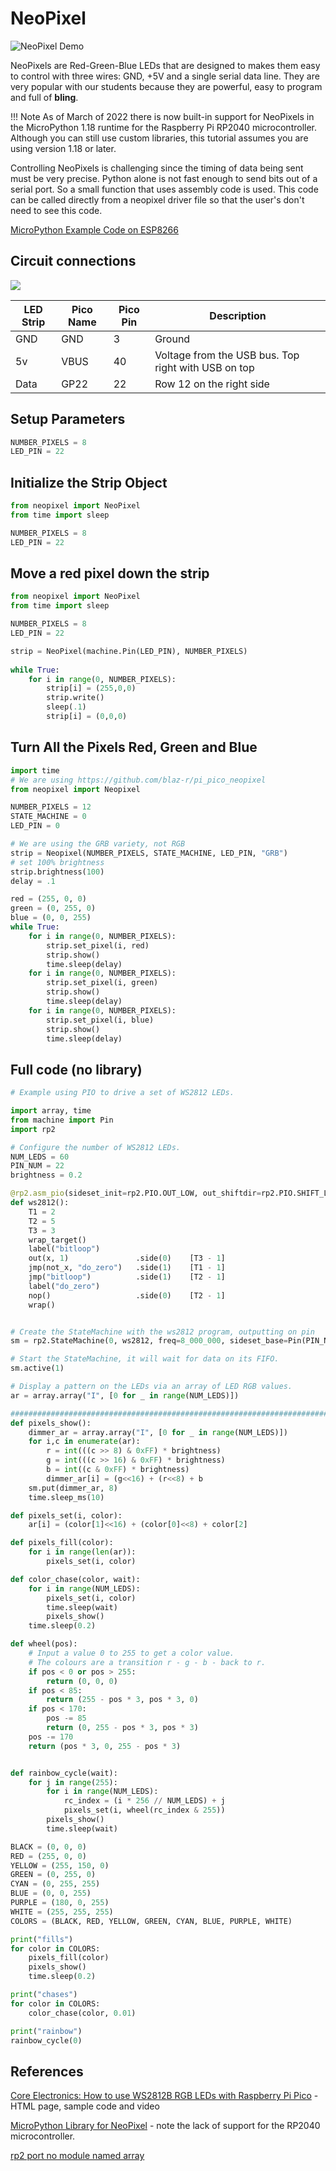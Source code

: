 # NeoPixel

![NeoPixel Demo](../img/neopixel-demo.gif)

NeoPixels are Red-Green-Blue LEDs that are designed to makes them easy to control with three wires: GND, +5V and a single serial data line.  They are very popular with our students because they are powerful, easy to program and full of **bling**.

!!! Note
    As of March of 2022 there is now built-in support for NeoPixels in the MicroPython 1.18 runtime for the Raspberry Pi RP2040 microcontroller.  Although you can still use custom libraries, this tutorial assumes you are using
    version 1.18 or later.

Controlling NeoPixels is challenging since the timing of data being sent must be very precise.  Python alone is not fast enough to send bits out of a serial port.  So a small function that uses assembly code is used.  This code can be called directly from a neopixel driver file so that the user's don't need to see this code.

[MicroPython Example Code on ESP8266](https://docs.micropython.org/en/latest/esp8266/tutorial/neopixel.html)


## Circuit connections

![](../img/led-strip-connections.png)

|LED Strip|Pico Name|Pico Pin|Description|
|---------|---------|--------|-----------|
|GND|GND|3|Ground|Third from top on the left with USB on top|
|5v|VBUS|40|Voltage from the USB bus.  Top right with USB on top|
|Data|GP22|22|Row 12 on the right side|


## Setup Parameters

```py
NUMBER_PIXELS = 8
LED_PIN = 22
```

## Initialize the Strip Object

```py
from neopixel import NeoPixel
from time import sleep

NUMBER_PIXELS = 8
LED_PIN = 22
```

## Move a red pixel down the strip

```py
from neopixel import NeoPixel
from time import sleep

NUMBER_PIXELS = 8
LED_PIN = 22

strip = NeoPixel(machine.Pin(LED_PIN), NUMBER_PIXELS)
        
while True:
    for i in range(0, NUMBER_PIXELS):
        strip[i] = (255,0,0)
        strip.write()
        sleep(.1)
        strip[i] = (0,0,0)
```

## Turn All the Pixels Red, Green and Blue

```py
import time
# We are using https://github.com/blaz-r/pi_pico_neopixel
from neopixel import Neopixel

NUMBER_PIXELS = 12
STATE_MACHINE = 0
LED_PIN = 0

# We are using the GRB variety, not RGB
strip = Neopixel(NUMBER_PIXELS, STATE_MACHINE, LED_PIN, "GRB")
# set 100% brightness
strip.brightness(100)
delay = .1

red = (255, 0, 0)
green = (0, 255, 0)
blue = (0, 0, 255)
while True:
    for i in range(0, NUMBER_PIXELS):
        strip.set_pixel(i, red)
        strip.show()
        time.sleep(delay)
    for i in range(0, NUMBER_PIXELS):
        strip.set_pixel(i, green)
        strip.show()
        time.sleep(delay)
    for i in range(0, NUMBER_PIXELS):
        strip.set_pixel(i, blue)
        strip.show()
        time.sleep(delay)

```


## Full code (no library)
```py
# Example using PIO to drive a set of WS2812 LEDs.

import array, time
from machine import Pin
import rp2

# Configure the number of WS2812 LEDs.
NUM_LEDS = 60
PIN_NUM = 22
brightness = 0.2

@rp2.asm_pio(sideset_init=rp2.PIO.OUT_LOW, out_shiftdir=rp2.PIO.SHIFT_LEFT, autopull=True, pull_thresh=24)
def ws2812():
    T1 = 2
    T2 = 5
    T3 = 3
    wrap_target()
    label("bitloop")
    out(x, 1)               .side(0)    [T3 - 1]
    jmp(not_x, "do_zero")   .side(1)    [T1 - 1]
    jmp("bitloop")          .side(1)    [T2 - 1]
    label("do_zero")
    nop()                   .side(0)    [T2 - 1]
    wrap()


# Create the StateMachine with the ws2812 program, outputting on pin
sm = rp2.StateMachine(0, ws2812, freq=8_000_000, sideset_base=Pin(PIN_NUM))

# Start the StateMachine, it will wait for data on its FIFO.
sm.active(1)

# Display a pattern on the LEDs via an array of LED RGB values.
ar = array.array("I", [0 for _ in range(NUM_LEDS)])

##########################################################################
def pixels_show():
    dimmer_ar = array.array("I", [0 for _ in range(NUM_LEDS)])
    for i,c in enumerate(ar):
        r = int(((c >> 8) & 0xFF) * brightness)
        g = int(((c >> 16) & 0xFF) * brightness)
        b = int((c & 0xFF) * brightness)
        dimmer_ar[i] = (g<<16) + (r<<8) + b
    sm.put(dimmer_ar, 8)
    time.sleep_ms(10)

def pixels_set(i, color):
    ar[i] = (color[1]<<16) + (color[0]<<8) + color[2]

def pixels_fill(color):
    for i in range(len(ar)):
        pixels_set(i, color)

def color_chase(color, wait):
    for i in range(NUM_LEDS):
        pixels_set(i, color)
        time.sleep(wait)
        pixels_show()
    time.sleep(0.2)

def wheel(pos):
    # Input a value 0 to 255 to get a color value.
    # The colours are a transition r - g - b - back to r.
    if pos < 0 or pos > 255:
        return (0, 0, 0)
    if pos < 85:
        return (255 - pos * 3, pos * 3, 0)
    if pos < 170:
        pos -= 85
        return (0, 255 - pos * 3, pos * 3)
    pos -= 170
    return (pos * 3, 0, 255 - pos * 3)


def rainbow_cycle(wait):
    for j in range(255):
        for i in range(NUM_LEDS):
            rc_index = (i * 256 // NUM_LEDS) + j
            pixels_set(i, wheel(rc_index & 255))
        pixels_show()
        time.sleep(wait)

BLACK = (0, 0, 0)
RED = (255, 0, 0)
YELLOW = (255, 150, 0)
GREEN = (0, 255, 0)
CYAN = (0, 255, 255)
BLUE = (0, 0, 255)
PURPLE = (180, 0, 255)
WHITE = (255, 255, 255)
COLORS = (BLACK, RED, YELLOW, GREEN, CYAN, BLUE, PURPLE, WHITE)

print("fills")
for color in COLORS:
    pixels_fill(color)
    pixels_show()
    time.sleep(0.2)

print("chases")
for color in COLORS:
    color_chase(color, 0.01)

print("rainbow")
rainbow_cycle(0)
```

## References

[Core Electronics: How to use WS2812B RGB LEDs with Raspberry Pi Pico](https://core-electronics.com.au/tutorials/how-to-use-ws2812b-rgb-leds-with-raspberry-pi-pico.html) - HTML page, sample code and video

[MicroPython Library for NeoPixel](https://docs.micropython.org/en/latest/library/neopixel.html) - note the lack of support for the RP2040 microcontroller.

[rp2 port no module named array](https://github.com/micropython/micropython/issues/6837)